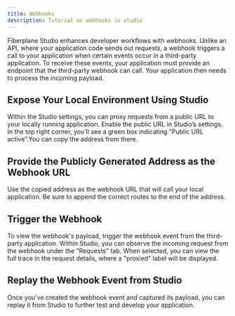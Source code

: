 ```yaml
---
title: Webhooks
description: Tutorial on webhooks in studio
---
```


Fiberplane Studio enhances developer workflows with webhooks. Unlike an API, where your application code sends out requests, a webhook triggers a call to your application when certain events occur in a third-party application. To receive these events, your application must provide an endpoint that the third-party webhook can call. Your application then needs to process the incoming payload.

## Expose Your Local Environment Using Studio
Within the Studio settings, you can proxy requests from a public URL to your locally running application. Enable the public URL in Studio’s settings. In the top right corner, you'll see a green box indicating "Public URL active".You can copy the address from there.

## Provide the Publicly Generated Address as the Webhook URL
Use the copied address as the webhook URL that will call your local application. Be sure to append the correct routes to the end of the address.

## Trigger the Webhook
To view the webhook's payload, trigger the webhook event from the third-party application. Within Studio, you can observe the incoming request from the webhook under the "Requests" tab. When selected, you can view the full trace in the request details, where a "proxied" label will be displayed.

## Replay the Webhook Event from Studio
Once you've created the webhook event and captured its payload, you can replay it from Studio to further test and develop your application.
